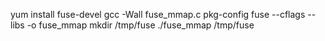 yum install fuse-devel
gcc -Wall fuse_mmap.c pkg-config fuse --cflags --libs -o fuse_mmap
mkdir /tmp/fuse
./fuse_mmap /tmp/fuse
